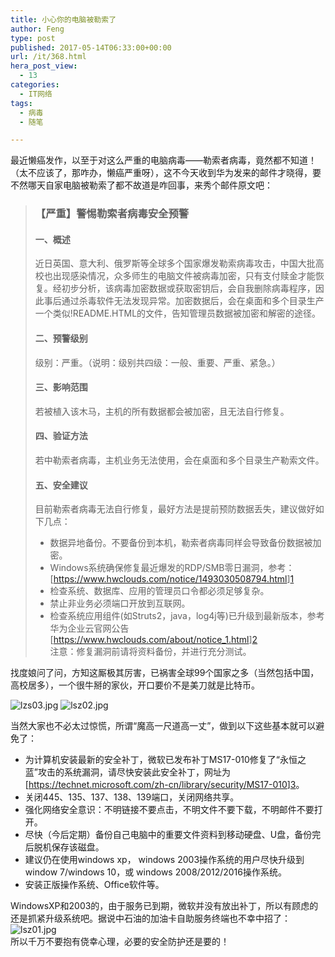 ```yaml
---
title: 小心你的电脑被勒索了
author: Feng
type: post
published: 2017-05-14T06:33:00+00:00
url: /it/368.html
hera_post_view:
  - 13
categories:
  - IT网络
tags:
  - 病毒
  - 随笔

---
```

最近懒癌发作，以至于对这么严重的电脑病毒——勒索者病毒，竟然都不知道！（太不应该了，那咋办，懒癌严重呀），这不今天收到华为发来的邮件才晓得，要不然哪天自家电脑被勒索了都不故道是咋回事，来秀个邮件原文吧：

> ### 【严重】警惕勒索者病毒安全预警
> 
> #### 一、概述
> 
> 近日英国、意大利、俄罗斯等全球多个国家爆发勒索病毒攻击，中国大批高校也出现感染情况，众多师生的电脑文件被病毒加密，只有支付赎金才能恢复。经初步分析，该病毒加密数据或获取密钥后，会自我删除病毒程序，因此事后通过杀毒软件无法发现异常。加密数据后，会在桌面和多个目录生产一个类似!README.HTML的文件，告知管理员数据被加密和解密的途径。
> 
> #### 二、预警级别
> 
> 级别：严重。（说明：级别共四级：一般、重要、严重、紧急。）
> 
> #### 三、影响范围
> 
> 若被植入该木马，主机的所有数据都会被加密，且无法自行修复。
> 
> #### 四、验证方法
> 
> 若中勒索者病毒，主机业务无法使用，会在桌面和多个目录生产勒索文件。
> 
> #### 五、安全建议
> 
> 目前勒索者病毒无法自行修复，最好方法是提前预防数据丢失，建议做好如下几点：
> 
>   * 数据异地备份。不要备份到本机，勒索者病毒同样会导致备份数据被加密。
>   * Windows系统确保修复最近爆发的RDP/SMB零日漏洞，参考：[[<https://www.hwclouds.com/notice/1493030508794.html>][1]][1]
>   * 检查系统、数据库、应用的管理员口令都必须足够复杂。
>   * 禁止非业务必须端口开放到互联网。
>   * 检查系统应用组件(如Struts2，java，log4j等)已升级到最新版本，参考华为企业云官网公告[[<https://www.hwclouds.com/about/notice_1.html>][2]][2]  
>     注意：修复漏洞前请将资料备份，并进行充分测试。

找度娘问了问，方知这厮极其厉害，已祸害全球99个国家之多（当然包括中国，高校居多），一个很牛掰的家伙，开口要价不是美刀就是比特币。

<img decoding="async" src="https://cdn.uu126.cn/usr/uploads/2017/05/3684303448.jpg" alt="lzs03.jpg" title="lzs03.jpg" />  
<img decoding="async" src="https://cdn.uu126.cn/usr/uploads/2017/05/1823672828.jpg" alt="lsz02.jpg" title="lsz02.jpg" /> 

当然大家也不必太过惊慌，所谓“魔高一尺道高一丈”，做到以下这些基本就可以避免了：

  * 为计算机安装最新的安全补丁，微软已发布补丁MS17-010修复了“永恒之蓝”攻击的系统漏洞，请尽快安装此安全补丁，网址为[[<https://technet.microsoft.com/zh-cn/library/security/MS17-010>][3]][3]。
  * 关闭445、135、137、138、139端口，关闭网络共享。
  * 强化网络安全意识：不明链接不要点击，不明文件不要下载，不明邮件不要打开。
  * 尽快（今后定期）备份自己电脑中的重要文件资料到移动硬盘、U盘，备份完后脱机保存该磁盘。
  * 建议仍在使用windows xp， windows 2003操作系统的用户尽快升级到 window 7/windows 10，或 windows 2008/2012/2016操作系统。
  * 安装正版操作系统、Office软件等。

WindowsXP和2003的，由于服务已到期，微软并没有放出补丁，所以有顾虑的还是抓紧升级系统吧。据说中石油的加油卡自助服务终端也不幸中招了：  
<img decoding="async" src="https://cdn.uu126.cn/usr/uploads/2017/05/1223046924.jpg" alt="lsz01.jpg" title="lsz01.jpg" />  
所以千万不要抱有侥幸心理，必要的安全防护还是要的！

 [1]: https://www.hwclouds.com/notice/1493030508794.html
 [2]: https://www.hwclouds.com/about/notice_1.html
 [3]: https://technet.microsoft.com/zh-cn/library/security/MS17-010
